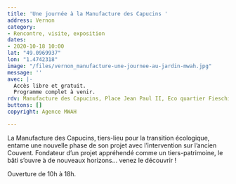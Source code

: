 ```yaml
---
title: 'Une journée à la Manufacture des Capucins '
address: Vernon
category:
- Rencontre, visite, exposition
dates:
- 2020-10-18 10:00
lat: "49.0969937"
lon: "1.4742318"
image: "/files/vernon_manufacture-une-journee-au-jardin-mwah.jpg"
message: ''
avec: |-
  Accès libre et gratuit.
  Programme complet à venir.
rdv: Manufacture des Capucins, Place Jean Paul II, Eco quartier Fieschi.
buttons: []
copyright: Agence MWAH

---
```

La Manufacture des Capucins, tiers-lieu pour la transition écologique, entame une nouvelle phase de son projet avec l’intervention sur l’ancien Couvent. Fondateur d’un projet appréhendé comme un tiers-patrimoine, le bâti s’ouvre à de nouveaux horizons… venez le découvrir !

Ouverture de 10h à 18h.